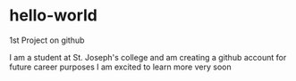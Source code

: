 # hello-world
1st Project on github


I am a student at St. Joseph's college and am creating a github account for future career purposes 
I am excited to learn more very soon
